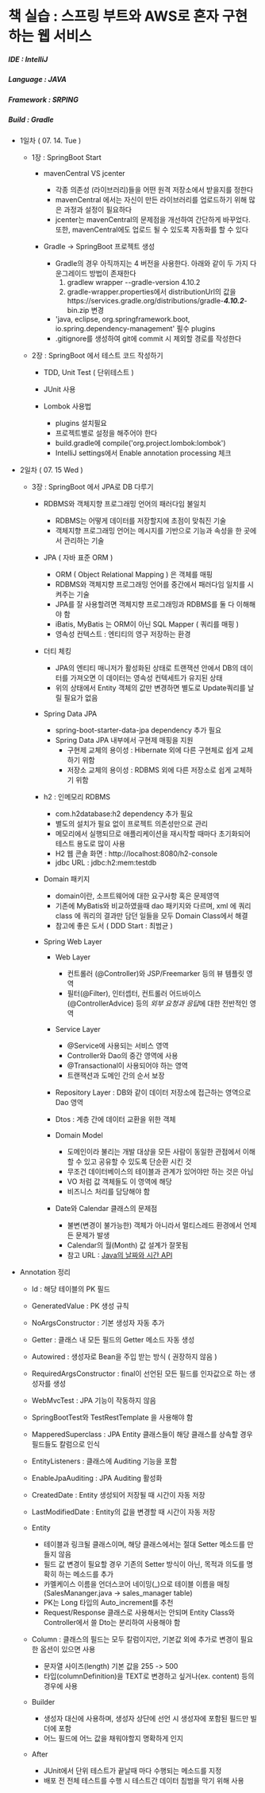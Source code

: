 # 책 실습 : 스프링 부트와 AWS로 혼자 구현하는 웹 서비스

##### IDE : IntelliJ

##### Language : JAVA

##### Framework : SRPING

##### Build : Gradle

* 1일차 ( 07. 14. Tue )
    * 1장 : SpringBoot Start
        * mavenCentral VS jcenter
            * 각종 의존성 (라이브러리)들을 어떤 원격 저장소에서 받을지를 정한다
            * mavenCentral 에서는 자신이 만든 라이브러리를 업로드하기 위해 많은 과정과 설정이 필요하다
            * jcenter는 mavenCentral의 문제점을 개선하여 간단하게 바꾸었다. 또한, mavenCentral에도 업로드 될 수 있도록 자동화를 할 수 있다
    
        * Gradle -> SpringBoot 프로젝트 생성
            * Gradle의 경우 아직까지는 4 버전을 사용한다. 아래와 같이 두 가지 다운그레이드 방법이 존재한다 
                1. gradlew wrapper --gradle-version 4.10.2
                2. gradle-wrapper.properties에서 distributionUrl의 값을 https\://services.gradle.org/distributions/gradle-***4.10.2***-bin.zip 변경
            * 'java, eclipse, org.springframework.boot, io.spring.dependency-management' 필수 plugins
            * .gitignore를 생성하여 git에 commit 시 제외할 경로를 작성한다
        
    * 2장 : SpringBoot 에서 테스트 코드 작성하기
        * TDD, Unit Test ( 단위테스트 )
        
        * JUnit 사용
        
        * Lombok 사용법
            * plugins 설치필요
            * 프로젝트별로 설정을 해주어야 한다
            * build.gradle에 compile('org.project.lombok:lombok')
            * IntelliJ settings에서 Enable annotation processing 체크
            
* 2일차 ( 07. 15 Wed )
    * 3장 : SpringBoot 에서 JPA로 DB 다루기
        * RDBMS와 객체지향 프로그래밍 언어의 패러다임 불일치
            * RDBMS는 어떻게 데이터를 저장할지에 초점이 맞춰진 기술
            * 객체지향 프로그래밍 언어는 메시지를 기반으로 기능과 속성을 한 곳에서 관리하는 기술
            
        * JPA ( 자바 표준 ORM )
            * ORM ( Object Relational Mapping ) 은 객체를 매핑
            * RDBMS와 객체지향 프로그래밍 언어를 중간에서 패러다임 일치를 시켜주는 기술
            * JPA를 잘 사용할려면 객체지향 프로그래밍과 RDBMS를 둘 다 이해해야 함
            * iBatis, MyBatis 는 ORM이 아닌 SQL Mapper ( 쿼리를 매핑 )
            * 영속성 컨텍스트 : 엔티티의 영구 저장하는 환경

        * 더티 체킹
            * JPA의 엔티티 매니저가 활성화된 상태로 트랜잭션 안에서 DB의 데이터를 가져오면 이 데이터는 영속성 컨텍세트가 유지된 상태
            * 위의 상태에서 Entity 객체의 값만 변경하면 별도로 Update쿼리를 날릴 필요가 없음
            
        * Spring Data JPA
            * spring-boot-starter-data-jpa dependency 추가 필요
            * Spring Data JPA 내부에서 구현제 매핑을 지원
                * 구현제 교체의 용이성 : Hibernate 외에 다른 구현체로 쉽게 교체하기 위함
                * 저장소 교체의 용이성 : RDBMS 외에 다른 저장소로 쉽게 교체하기 위함
        
        * h2 : 인메모리 RDBMS
            * com.h2database:h2 dependency 추가 필요
            * 별도의 설치가 필요 없이 프로젝트 의존성만으로 관리
            * 메모리에서 실행되므로 애플리케이션을 재시작할 때마다 초기화되어 테스트 용도로 많이 사용
            * H2 웹 콘솔 화면 : http://localhost:8080/h2-console
            * jdbc URL : jdbc:h2:mem:testdb 
        
        * Domain 패키지
            * domain이란, 소프트웨어에 대한 요구사항 혹은 문제영역
            * 기존에 MyBatis와 비교하였을때 dao 패키지와 다르며, xml 에 쿼리 class 에 쿼리의 결과만 담던 일들을 모두 Domain Class에서 해결
            * 참고에 좋은 도서 ( DDD Start : 최범균 )
            
        * Spring Web Layer
            * Web Layer
                * 컨트롤러 (@Controller)와 JSP/Freemarker 등의 뷰 템플릿 영역
                * 필터(@Filter), 인터셉터, 컨트롤러 어드바이스(@ControllerAdvice) 등의 *외부 요청과 응답*에 대한 전반적인 영역
                
            * Service Layer
                * @Service에 사용되는 서비스 영역
                * Controller와 Dao의 중간 영역에 사용
                * @Transactional이 사용되어야 하는 영역
                * 트랜잭션과 도메인 간의 순서 보장
                
            * Repository Layer : DB와 같이 데이터 저장소에 접근하는 영역으로 Dao 영역
            * Dtos : 계층 간에 데이터 교환을 위한 객체
            * Domain Model
                * 도메인이라 불리는 개발 대상을 모든 사람이 동일한 관점에서 이해할 수 있고 공유할 수 있도록 단순환 시킨 것
                * 무조건 데이터베이스의 테이블과 관계가 있어야만 하는 것은 아님
                * VO 처럼 값 객체들도 이 영역에 해당
                * 비즈니스 처리를 담당해야 함
                
            * Date와 Calendar 클래스의 문제점
                * 불변(변경이 불가능한) 객체가 아니라서 멀티스레드 환경에서 언제든 문제가 발생
                * Calendar의 월(Month) 값 설계가 잘못됨
                * 참고 URL : [Java의 날짜와 시간 API](https://d2.naver.com/helloworld/645609) 
                
* Annotation 정리
    * Id : 해당 테이블의 PK 필드
    * GeneratedValue : PK 생성 규칙
    * NoArgsConstructor : 기본 생성자 자동 추가
    * Getter : 클래스 내 모든 필드의 Getter 메소드 자동 생성
    * Autowired : 생성자로 Bean을 주입 받는 방식 ( 권장하지 않음 )
    * RequiredArgsConstructor : final이 선언된 모든 필드를 인자값으로 하는 생성자를 생성 
    * WebMvcTest : JPA 기능이 작동하지 않음
    * SpringBootTest와 TestRestTemplate 을 사용해야 함
    * MapperedSuperclass : JPA Entity 클래스들이 해당 클래스를 상속할 경우 필드들도 칼럼으로 인식
    * EntityListeners : 클래스에 Auditing 기능을 포함
    * EnableJpaAuditing : JPA Auditing 활성화
    * CreatedDate : Entity 생성되어 저장될 때 시간이 자동 저장
    * LastModifiedDate : Entity의 값을 변경할 때 시간이 자동 저장
    
    * Entity
        * 테이블과 링크될 클래스이며, 해당 클래스에서는 절대 Setter 메소드를 만들지 않음
        * 필드 값 변경이 필요할 경우 기존의 Setter 방식이 아닌, 목적과 의도를 명확히 하는 메소드를 추가
        * 카멜케이스 이름을 언더스코어 네이밍(_)으로 테이블 이름을 매칭 (SalesMananger.java -> sales_manager table)
        * PK는 Long 타입의 Auto_increment를 추천
        * Request/Response 클래스로 사용해서는 안되며 Entity Class와 Controller에서 쓸 Dto는 분리하여 사용해야 함
    
    * Column : 클래스의 필드는 모두 칼럼이지만, 기본값 외에 추가로 변경이 필요한 옵션이 있으면 사용
        * 문자열 사이즈(length) 기본 값을 255 -> 500 
        * 타입(columnDefinition)을 TEXT로 변경하고 싶거나(ex. content) 등의 경우에 사용
    
    * Builder
        * 생성자 대신에 사용하며, 생성자 상단에 선언 시 생성자에 포함된 필드만 빌더에 포함
        * 어느 필드에 어느 값을 채워야할지 명확하게 인지
        
    * After
        * JUnit에서 단위 테스트가 끝날때 마다 수행되는 메소드를 지정
        * 배포 전 전체 테스트를 수행 시 테스트간 데이터 침범을 막기 위해 사용
    
    
    